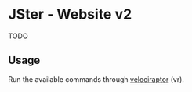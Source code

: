 # JSter - Website v2

TODO

## Usage

Run the available commands through [velociraptor](https://github.com/umbopepato/velociraptor) (vr).

